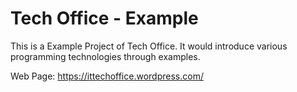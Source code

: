 # Tech Office - Example 
This is a Example Project of Tech Office. It would introduce various programming technologies through examples. 

Web Page: https://ittechoffice.wordpress.com/
